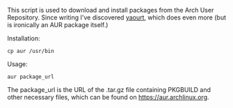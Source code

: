 This script is used to download and install packages from the Arch User 
Repository. Since writing I've discovered 
[yaourt](https://aur.archlinux.org/packages/ya/yaourt/yaourt.tar.gz), which does 
even more (but is ironically an AUR package itself.)

Installation:

    cp aur /usr/bin

Usage:

    aur package_url

The package_url is the URL of the .tar.gz file containing PKGBUILD and other 
necessary files, which can be found on <https://aur.archlinux.org>.